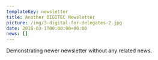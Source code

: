 ```yaml
---
templateKey: newsletter
title: Another DIGITEC Newsletter
picture: /img/3-digital-for-delegates-2.jpg
date: 2018-03-1T00:00:00+00:00
news: []
---
```


Demonstrating newer newsletter without any related news.

